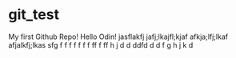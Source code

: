 # git_test
My first Github Repo!
Hello Odin!
jasflakfj
jafj;lkajfl;kjaf
afkja;lfj;lkaf
afjalkfj;lkas
sfg
f
f
f
f
f
f
f
ff
f
ff
h
j
d
d
ddfd
d
d
f
g
h
j
k
d

